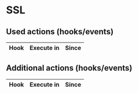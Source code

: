 # SSL


## Used actions (hooks/events)

| Hook | Execute in | Since |
| :--: | :--------: | :---: |

## Additional actions (hooks/events)

| Hook | Execute in | Since |
| :--: | :--------: | :---: |
